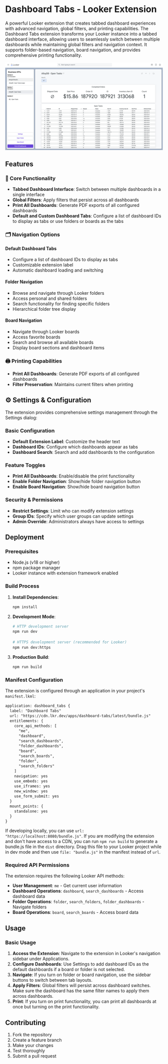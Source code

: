 # Dashboard Tabs - Looker Extension

A powerful Looker extension that creates tabbed dashboard experiences with advanced navigation, global filters, and printing capabilities. The Dashboard Tabs extension transforms your Looker instance into a tabbed dashboard interface, allowing users to seamlessly switch between multiple dashboards while maintaining global filters and navigation context. It supports folder-based navigation, board navigation, and provides comprehensive printing functionality.

![Dashboard Tabs](./extension.png)


## Features

### 🎯 Core Functionality

- **Tabbed Dashboard Interface**: Switch between multiple dashboards in a single interface
- **Global Filters**: Apply filters that persist across all dashboards
- **Print All Dashboards**: Generate PDF exports of all configured dashboards
- **Default and Custom Dashboard Tabs**: Configure a list of dashboard IDs to display as tabs or use folders or boards as the tabs

### 🗂️ Navigation Options

#### Default Dashboard Tabs
- Configure a list of dashboard IDs to display as tabs
- Customizable extension label
- Automatic dashboard loading and switching

#### Folder Navigation
- Browse and navigate through Looker folders
- Access personal and shared folders
- Search functionality for finding specific folders
- Hierarchical folder tree display

#### Board Navigation
- Navigate through Looker boards
- Access favorite boards
- Search and browse all available boards
- Display board sections and dashboard items

### 🖨️ Printing Capabilities

- **Print All Dashboards**: Generate PDF exports of all configured dashboards
- **Filter Preservation**: Maintains current filters when printing

## ⚙️ Settings & Configuration

The extension provides comprehensive settings management through the Settings dialog:

### Basic Configuration
- **Default Extension Label**: Customize the header text
- **Dashboard IDs**: Configure which dashboards appear as tabs
- **Dashboard Search**: Search and add dashboards to the configuration

### Feature Toggles
- **Print All Dashboards**: Enable/disable the print functionality
- **Enable Folder Navigation**: Show/hide folder navigation button
- **Enable Board Navigation**: Show/hide board navigation button

### Security & Permissions
- **Restrict Settings**: Limit who can modify extension settings
- **Group IDs**: Specify which user groups can update settings
- **Admin Override**: Administrators always have access to settings


## Deployment

### Prerequisites

- Node.js (v18 or higher)
- npm package manager
- Looker instance with extension framework enabled

### Build Process

1. **Install Dependencies**:
   ```bash
   npm install
   ```

2. **Development Mode**:
   ```bash
   # HTTP development server
   npm run dev
   
   # HTTPS development server (recommended for Looker)
   npm run dev:https
   ```

3. **Production Build**:
   ```bash
   npm run build
   ```

### Manifest Configuration

The extension is configured through an application in your project's `manifest.lkml`:

```lookml
application: dashboard_tabs {
  label: "Dashboard Tabs"
  url: "https://cdn.lkr.dev/apps/dashboard-tabs/latest/bundle.js"
  entitlements: {
    core_api_methods: [
      "me", 
      "dashboard", 
      "search_dashboards", 
      "folder_dashboards", 
      "board", 
      "search_boards", 
      "folder", 
      "search_folders"
    ]
    navigation: yes
    use_embeds: yes
    use_iframes: yes
    new_window: yes
    use_form_submit: yes
  }
  mount_points: {
    standalone: yes
  }
}
```

If developing locally, you can use `url: "https://localhost:8080/bundle.js"`. If you are modifying the extension and don't have access to a CDN, you can run `npm run build` to generate a bundle.js file in the `dist` directory. Drag this file to your Looker project while in dev mode and then use `file: "bundle.js"` in the manifest instead of `url`.

### Required API Permissions

The extension requires the following Looker API methods:

- **User Management**: `me` - Get current user information
- **Dashboard Operations**: `dashboard`, `search_dashboards` - Access dashboard data
- **Folder Operations**: `folder`, `search_folders`, `folder_dashboards` - Navigate folders
- **Board Operations**: `board`, `search_boards` - Access board data

## Usage

### Basic Usage

1. **Access the Extension**: Navigate to the extension in Looker's navigation sidebar under Applications.
2. **Configure Dashboards**: Use Settings to add dashboard IDs as the default dashboards if a board or folder is not selected.
3. **Navigate**: If you turn on folder or board navigation, use the sidebar buttons to switch between tab layouts.
4. **Apply Filters**: Global filters will persist across dashboard switches. Make sure the dashboard has the same filter names to apply them across dashboards. 
5. **Print**: If you turn on print functionality, you can print all dashboards at once but turning on the print functionality.
   
## Contributing

1. Fork the repository
2. Create a feature branch
3. Make your changes
4. Test thoroughly
5. Submit a pull request

